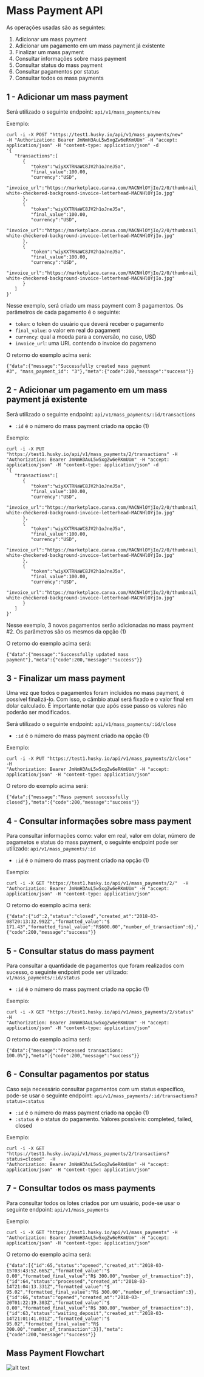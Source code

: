 Mass Payment API
================

As operações usadas são as seguintes:

 1) Adicionar um mass payment
 2) Adicionar um pagamento em um mass payment já existente
 3) Finalizar um mass payment
 4) Consultar informações sobre mass payment
 5) Consultar status do mass payment
 6) Consultar pagamentos por status
 7) Consultar todos os mass payments

1 - Adicionar um mass payment
-----------------------------

Será utilizado o seguinte endpoint: `api/v1/mass_payments/new`

Exemplo:

```
curl -i -X POST "https://test1.husky.io/api/v1/mass_payments/new"
-H "Authorization: Bearer JmNmH3AuL5w5xgZw6eRKmUUm" -H "accept: application/json" -H "content-type: application/json" -d
'{
   "transactions":[
      {
         "token":"wiyXXTRNaWC8JV2h1oJneJ5a",
         "final_value":100.00,
         "currency":"USD",
         "invoice_url":"https://marketplace.canva.com/MACNHlOYjIo/2/0/thumbnail_large/canva-white-checkered-background-invoice-letterhead-MACNHlOYjIo.jpg"
      },
      {
         "token":"wiyXXTRNaWC8JV2h1oJneJ5a",
         "final_value":100.00,
         "currency":"USD",
         "invoice_url":"https://marketplace.canva.com/MACNHlOYjIo/2/0/thumbnail_large/canva-white-checkered-background-invoice-letterhead-MACNHlOYjIo.jpg"
      },
      {
         "token":"wiyXXTRNaWC8JV2h1oJneJ5a",
         "final_value":100.00,
         "currency":"USD",
         "invoice_url":"https://marketplace.canva.com/MACNHlOYjIo/2/0/thumbnail_large/canva-white-checkered-background-invoice-letterhead-MACNHlOYjIo.jpg"
      }
   ]
}'
```

Nesse exemplo, será criado um mass payment com 3 pagamentos. Os parâmetros de
cada pagamento é o seguinte:

- `token`: o token do usuário que deverá receber o pagamento
- `final_value`: o valor em real do pagament
- `currency`: qual a moeda para a conversão, no caso, USD
- `invoice_url`: uma URL contendo o invoice do pagameno

O retorno do exemplo acima será:

```
{"data":{"message":"Successfully created mass payment
#3", "mass_payment_id": "3"},"meta":{"code":200,"message":"success"}}
```

2 - Adicionar um pagamento em um mass payment já existente
----------------------------------------------------------

Será utilizado o seguinte endpoint: `api/v1/mass_payments/:id/transactions`

* `:id` é o número do mass payment criado na opção (1)


Exemplo:

```
curl -i -X PUT "https://test1.husky.io/api/v1/mass_payments/2/transactions" -H
"Authorization: Bearer JmNmH3AuL5w5xgZw6eRKmUUm" -H "accept: application/json" -H "content-type: application/json" -d
'{
   "transactions":[
      {
         "token":"wiyXXTRNaWC8JV2h1oJneJ5a",
         "final_value":100.00,
         "currency":"USD",
         "invoice_url":"https://marketplace.canva.com/MACNHlOYjIo/2/0/thumbnail_large/canva-white-checkered-background-invoice-letterhead-MACNHlOYjIo.jpg"
      },
      {
         "token":"wiyXXTRNaWC8JV2h1oJneJ5a",
         "final_value":100.00,
         "currency":"USD",
         "invoice_url":"https://marketplace.canva.com/MACNHlOYjIo/2/0/thumbnail_large/canva-white-checkered-background-invoice-letterhead-MACNHlOYjIo.jpg"
      },
      {
         "token":"wiyXXTRNaWC8JV2h1oJneJ5a",
         "final_value":100.00,
         "currency":"USD",
         "invoice_url":"https://marketplace.canva.com/MACNHlOYjIo/2/0/thumbnail_large/canva-white-checkered-background-invoice-letterhead-MACNHlOYjIo.jpg"
      }
   ]
}'
```

Nesse exemplo, 3 novos pagamentos serão adicionadas no mass payment #2. Os
parâmetros são os mesmos da opção (1)

O retorno do exemplo acima será:

```
{"data":{"message":"Successfully updated mass
payment"},"meta":{"code":200,"message":"success"}}
```

3 - Finalizar um mass payment
-----------------------------

Uma vez que todos o pagamentos foram incluidos no mass payment, é possível
finalizá-lo. Com isso, o câmbio atual será fixado e o valor final em dolar
calculado. É importante notar que após esse passo os valores não poderão ser
modificados.

Será utilizado o seguinte endpoint: `api/v1/mass_payments/:id/close`

* `:id` é o número do mass payment criado na opção (1)

Exemplo:

```
curl -i -X PUT "https://test1.husky.io/api/v1/mass_payments/2/close"  -H
"Authorization: Bearer JmNmH3AuL5w5xgZw6eRKmUUm" -H "accept: application/json" -H "content-type: application/json"
```

O retoro do exemplo acima será:

```
{"data":{"message":"Mass payment successfully
closed"},"meta":{"code":200,"message":"success"}}
```

4 - Consultar informações sobre mass payment
--------------------------------------------

Para consultar informações como: valor em real, valor em dolar, número de
pagametos e status do mass payment, o seguinte endpoint pode ser utilizado:
`api/v1/mass_payments/:id`

* `:id` é o número do mass payment criado na opção (1)

Exemplo:

```
curl -i -X GET "https://test1.husky.io/api/v1/mass_payments/2/"  -H
"Authorization: Bearer JmNmH3AuL5w5xgZw6eRKmUUm" -H "accept: application/json" -H "content-type: application/json"
```

O retorno do exemplo acima será:

```
{"data":{"id":2,"status":"closed","created_at":"2018-03-08T20:13:32.992Z","formatted_value":"$
171.43","formatted_final_value":"R$600.00","number_of_transaction":6},"meta":{"code":200,"message":"success"}}
```

5 - Consultar status do mass payment
------------------------------------

Para consultar a quantidade de pagamentos que foram realizados com sucesso, o
seguinte endpoint pode ser utilizado: `v1/mass_payments/:id/status`

* `:id` é o número do mass payment criado na opção (1)

Exemplo:

```
curl -i -X GET "https://test1.husky.io/api/v1/mass_payments/2/status"  -H
"Authorization: Bearer JmNmH3AuL5w5xgZw6eRKmUUm" -H "accept: application/json" -H "content-type: application/json"
```

O retorno do exemplo acima será:

```
{"data":{"message":"Processed transactions:
100.0%"},"meta":{"code":200,"message":"success"}}
```

6 - Consultar pagamentos por status
-----------------------------------

Caso seja necessário consultar pagamentos com um status específico, pode-se usar
o seguinte endpoint: `api/v1/mass_payments/:id/transactions?status=:status`

* `:id` é o número do mass payment criado na opção (1)
* `:status` é o status do pagamento. Valores possíveis: completed, failed, closed

Exemplo:

```
curl -i -X GET "https://test1.husky.io/api/v1/mass_payments/2/transactions?status=closed"  -H
"Authorization: Bearer JmNmH3AuL5w5xgZw6eRKmUUm" -H "accept: application/json" -H "content-type: application/json"
```

7 - Consultar todos os mass payments
------------------------------------

Para consultar todos os lotes criados por um usuário, pode-se usar o seguinte endpoint: `api/v1/mass_payments`

Exemplo:

```
curl -i -X GET "https://test1.husky.io/api/v1/mass_payments" -H "Authorization: Bearer JmNmH3AuL5w5xgZw6eRKmUUm" -H "accept: application/json" -H "content-type: application/json"
```

O retorno do exemplo acima será:

```
{"data":[{"id":65,"status":"opened","created_at":"2018-03-15T03:43:52.665Z","formatted_value":"$ 0.00","formatted_final_value":"R$ 300.00","number_of_transaction":3},{"id":64,"status":"processed","created_at":"2018-03-14T21:04:13.331Z","formatted_value":"$ 95.02","formatted_final_value":"R$ 300.00","number_of_transaction":3},{"id":66,"status":"opened","created_at":"2018-03-20T01:22:19.303Z","formatted_value":"$ 0.00","formatted_final_value":"R$ 300.00","number_of_transaction":3},{"id":63,"status":"waiting_deposit","created_at":"2018-03-14T21:01:41.031Z","formatted_value":"$ 95.02","formatted_final_value":"R$ 300.00","number_of_transaction":3}],"meta":{"code":200,"message":"success"}}
```

Mass Payment Flowchart
----------------------

![alt text](../pictures/mass_payment_flow.png?raw=true "Mass Payment")
